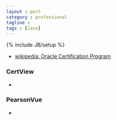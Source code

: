 ```yaml
---
layout : post
category : professional
tagline :
tags : [Java]
---
```

{% include JB/setup %}

- [wikipedia: Oracle Certification Program](https://en.wikipedia.org/wiki/Oracle_Certification_Program)

### CertView

- [](https://education.oracle.com/pls/eval-eddap-dcd/ocp_interface.ocp_candidate_login?p_include=Y&p_org_id=1001&p_lang=US)

### PearsonVue

- [](http://pearsonvue.com/oracle)
